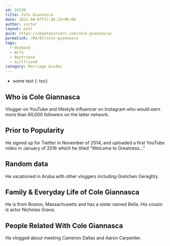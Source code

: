 ```yaml
---
id: 16130
title: Cole Giannasca
date: 2021-04-07T17:48:25+00:00
author: victor
layout: post
guid: https://ukdataservers.com/cole-giannasca/
permalink: /04/07/cole-giannasca
tags:
  - Husband
  - Wife
  - Boyfriend
  - Girlfriend
category: Marriage Guides
---
```


* some text
{: toc}


## Who is Cole Giannasca



Vlogger on YouTube and lifestyle influencer on Instagram who would earn more than 60,000 followers on the latter network.

                
                
                
## Prior to Popularity



He signed up for Twitter in November of 2014, and uploaded a first YouTube video in January of 2016 which he titled &#8220;Welcome to Greatness&#8230;&#8221;

                
                
                
## Random data



He vacationed in Aruba with other vloggers including Gretchen Geraghty.

                
                
                
## Family & Everyday Life of Cole Giannasca



He is from Boston, Massachusetts and has a sister named Bella. His cousin is actor Nicholas Grava.

                
                
                
## People Related With Cole Giannasca



He vlogged about meeting Cameron Dallas and Aaron Carpenter.

                
              
            
          
          
          
